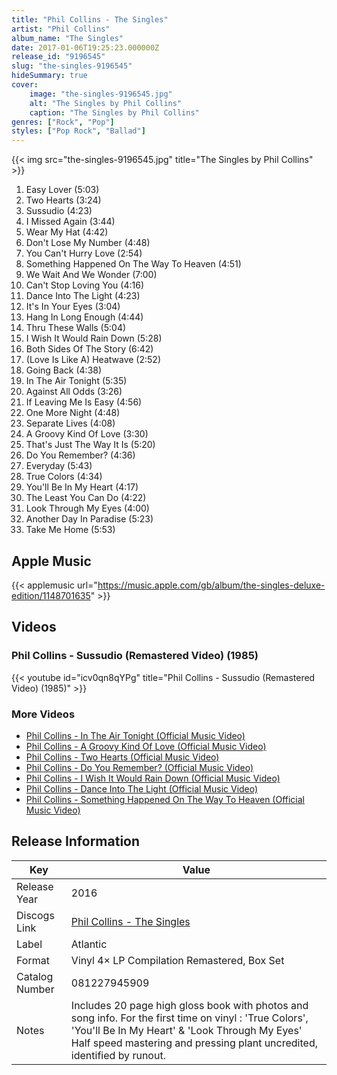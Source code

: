 ```yaml
---
title: "Phil Collins - The Singles"
artist: "Phil Collins"
album_name: "The Singles"
date: 2017-01-06T19:25:23.000000Z
release_id: "9196545"
slug: "the-singles-9196545"
hideSummary: true
cover:
    image: "the-singles-9196545.jpg"
    alt: "The Singles by Phil Collins"
    caption: "The Singles by Phil Collins"
genres: ["Rock", "Pop"]
styles: ["Pop Rock", "Ballad"]
---
```


{{< img src="the-singles-9196545.jpg" title="The Singles by Phil Collins" >}}

<!-- section break -->

1. Easy Lover (5:03)
2. Two Hearts (3:24)
3. Sussudio (4:23)
4. I Missed Again (3:44)
5. Wear My Hat (4:42)
6. Don't Lose My Number (4:48)
7. You Can't Hurry Love (2:54)
8. Something Happened On The Way To Heaven (4:51)
9. We Wait And We Wonder (7:00)
10. Can't Stop Loving You (4:16)
11. Dance Into The Light (4:23)
12. It's In Your Eyes (3:04)
13. Hang In Long Enough (4:44)
14. Thru These Walls (5:04)
15. I Wish It Would Rain Down (5:28)
16. Both Sides Of The Story (6:42)
17. (Love Is Like A) Heatwave (2:52)
18. Going Back (4:38)
19. In The Air Tonight (5:35)
20. Against All Odds (3:26)
21. If Leaving Me Is Easy (4:56)
22. One More Night (4:48)
23. Separate Lives (4:08)
24. A Groovy Kind Of Love (3:30)
25. That's Just The Way It Is (5:20)
26. Do You Remember? (4:36)
27. Everyday (5:43)
28. True Colors (4:34)
29. You'll Be In My Heart (4:17)
30. The Least You Can Do (4:22)
31. Look Through My Eyes (4:00)
32. Another Day In Paradise (5:23)
33. Take Me Home (5:53)

<!-- section break -->




## Apple Music
{{< applemusic url="https://music.apple.com/gb/album/the-singles-deluxe-edition/1148701635" >}}





## Videos
### Phil Collins - Sussudio (Remastered Video) (1985)
{{< youtube id="icv0qn8qYPg" title="Phil Collins - Sussudio (Remastered Video) (1985)" >}}<br>

### More Videos

- [Phil Collins - In The Air Tonight (Official Music Video)](https://www.youtube.com/watch?v=YkADj0TPrJA)
- [Phil Collins - A Groovy Kind Of Love (Official Music Video)](https://www.youtube.com/watch?v=HsC_SARyPzk)
- [Phil Collins - Two Hearts (Official Music Video)](https://www.youtube.com/watch?v=SidxJz94Svs)
- [Phil Collins - Do You Remember? (Official Music Video)](https://www.youtube.com/watch?v=hhfx1MdjnZc)
- [Phil Collins - I Wish It Would Rain Down (Official Music Video)](https://www.youtube.com/watch?v=YcY3FH208l8)
- [Phil Collins - Dance Into The Light (Official Music Video)](https://www.youtube.com/watch?v=tZnD6HqCKZI)
- [Phil Collins - Something Happened On The Way To Heaven (Official Music Video)](https://www.youtube.com/watch?v=CKrGj73OsAY)


## Release Information
|  Key           | Value                                                |
| ---------------| ---------------------------------------------------- |
| Release Year   | 2016                                   |
| Discogs Link   | [Phil Collins - The Singles](https://www.discogs.com/release/9196545-Phil-Collins-The-Singles) |
| Label          | Atlantic |
| Format         | Vinyl 4× LP Compilation Remastered, Box Set |
| Catalog Number | 081227945909 |
| Notes | Includes 20 page high gloss book with photos and song info.  For the first time on vinyl : 'True Colors', 'You'll Be In My Heart' & 'Look Through My Eyes'  Half speed mastering and pressing plant uncredited, identified by runout. |